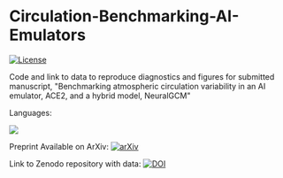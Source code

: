 # Circulation-Benchmarking-AI-Emulators
[![License](https://img.shields.io/badge/license-MIT-blue.svg)](LICENSE) 

Code and link to data to reproduce diagnostics and figures for submitted manuscript, "Benchmarking atmospheric circulation variability in an AI emulator, ACE2, and a hybrid model, NeuralGCM"

Languages:
<p align="left">
  <a href="https://www.python.org/">
    <img src="https://skillicons.dev/icons?i=python,bash" />
  </a>
</p>

Preprint Available on ArXiv:
[![arXiv](https://img.shields.io/badge/arXiv-1234.56789-b31b1b.svg)](https://www.arxiv.org/abs/2510.04466)

Link to Zenodo repository with data: 
[![DOI](https://zenodo.org/badge/DOI/10.5281/zenodo.17351379.svg)](https://doi.org/10.5281/zenodo.17351379)


